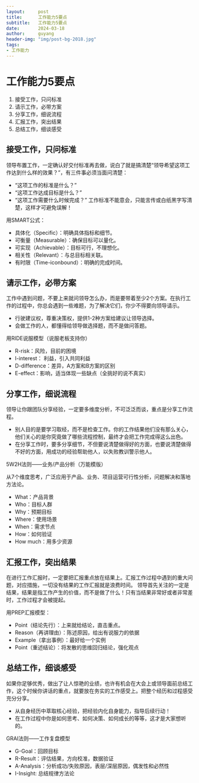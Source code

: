```yaml
---
layout:     post
title:      工作能力5要点
subtitle:   工作能力5要点
date:       2024-03-18
author:     guyang
header-img: "img/post-bg-2018.jpg"
tags:    
- 工作能力
---
```


# 工作能力5要点

 1. 接受工作，只问标准
 2. 请示工作，必带方案
 3. 分享工作，细说流程
 4. 汇报工作，突出结果
 5. 总结工作，细谈感受

## 接受工作，只问标准
领导布置工作，一定确认好交付标准再去做，说白了就是搞清楚“领导希望这项工作达到什么样的效果？”，有三件事必须当面问清楚：
 - “这项工作的标准是什么？”
 - “这项工作达成目标是什么？”
 - “这项工作需要什么时候完成？”
工作标准不能意会，只能言传或白纸黑字写清楚，这样才可避免误解！

用SMART公式：
 - 具体化（Specific）：明确具体指标和细节。
 - 可衡量（Measurable）：确保目标可以量化。
 - 可实现（Achievable）：目标可行，不理想化。
 - 相关性（Relevant）：与总目标相关联。
 - 有时限（Time-iconbound）：明确的完成时间。

## 请示工作，必带方案
工作中遇到问题，不要上来就问领导怎么办，而是要带着至少2个方案。在执行工作的过程中，你总会遇到一些难题，为了解决它们，你少不得要向领导请示。
 - 行驶建议权，尊重决策权，提供1-2种方案给建议让领导选择。
 - 会做工作的人，都懂得给领导做选择题，而不是做问答题。

用RIDE说服模型（说服老板支持你）
 - R-risk：风险，目前的困境
 - I-interest： 利益，引入共同利益
 - D-difference：差异，A方案和B方案的区别
 - E-effect：影响，适当体现一些缺点（全挑好的说不真实）

## 分享工作，细说流程
领导让你跟团队分享经验，一定要多维度分析，不可泛泛而谈，重点是分享工作流程。
 - 别人目的是要学习取经，而不是检查工作。你的工作结果他们没有那么关心，他们关心的是你究竟做了哪些流程控制，最终才会把工作完成得这么出色。
 - 在分享工作时，要多分享细节，不但要说清楚做得好的方面，也要说清楚做得不好的方面，用成功的经验帮助他人，以失败教训警示他人。

5W2H法则——业务/产品分析（万能模版）

从7个维度思考，广泛应用于产品、业务、项目运营可行性分析，问题解决和落地方法论。

 - What：产品背景
 - Who：目标人群
 - Why：预期目标
 - Where：使用场景
 - When：需求节点
 - How：如何验证
 - How much：用多少资源

## 汇报工作，突出结果
在进行工作汇报时，一定要把汇报重点放在结果上。汇报工作过程中遇到的重大问题，对应措施，一切没有结果的工作汇报就是浪费时间。
领导首先关注的一定是结果，结果是指工作产生的价值，而不是做了什么！只有当结果非常好或者非常差时，工作过程才会被提起。

用PREP汇报模型：
- Point（结论先行）：上来就给结论，直击重点。
- Reason（再讲理由）：陈述原因，给出有说服力的依据
- Example（拿出事例）：最好给一个实例
- Point（重述结论）：将发散的思维回归结论，强化观点

## 总结工作，细谈感受
如果你足够优秀，做出了让人惊艳的业绩，也许有机会在大会上或领导面前总结工作，这个时候你讲话的重点，就要放在务实的工作感受上。把整个经历和过程感受充分分享。
 - 从自身经历中萃取核心经验，把经验内化自身能力，指导后续行动！
 - 在工作过程中你是如何思考、如何决策、如何成长的等等，这才是大家想听的。

GRAI法则——工作复盘模型

 - G-Goal：回顾目标
 - R-Result：评估结果，方向校准，数据验证
 - A-Analysis：分析成功/失败原因，表层/深层原因，偶发性和必然性
 - I-Insight: 总结规律方法论